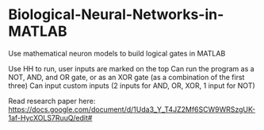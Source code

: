 # Biological-Neural-Networks-in-MATLAB
Use mathematical neuron models to build logical gates in MATLAB

Use HH to run, user inputs are marked on the top
Can run the program as a NOT, AND, and OR gate, or as an XOR gate (as a combination of the first three)
Can input custom inputs (2 inputs for AND, OR, XOR, 1 input for NOT)

Read research paper here: https://docs.google.com/document/d/1Uda3_Y_T4JZ2Mf6SCW9WRSzgUK-1af-HycXOLS7RuuQ/edit#
